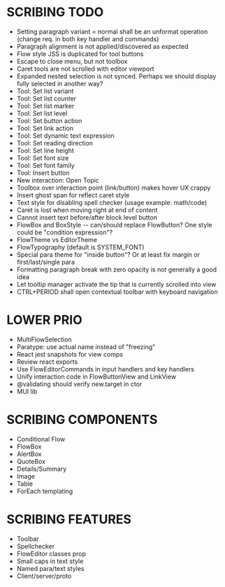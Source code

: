 SCRIBING TODO
=============
- Setting paragraph variant = normal shall be an unformat operation (change req. in both key handler and commands)
- Paragraph alignment is not applied/discovered as expected
- Flow style JSS is duplicated for tool buttons
- Escape to close menu, but not toolbox
- Caret tools are not scrolled with editor viewport
- Expanded nested selection is not synced. Perhaps we should display fully selected in another way?
- Tool: Set list variant
- Tool: Set list counter
- Tool: Set list marker
- Tool: Set list level
- Tool: Set button action
- Tool: Set link action
- Tool: Set dynamic text expression
- Tool: Set reading direction
- Tool: Set line height
- Tool: Set font size
- Tool: Set font family
- Tool: Insert button
- New interaction: Open Topic
- Toolbox over interaction point (link/button) makes hover UX crappy
- Insert ghost span for reflect caret style
- Text style for disabling spell checker (usage example: math/code)
- Caret is lost when moving right at end of content
- Cannot insert text before/after block level button
- FlowBox and BoxStyle -- can/should replace FlowButton? One style could be "condition expression"?
- FlowTheme vs EditorTheme
- FlowTypography (default is SYSTEM_FONT)
- Special para theme for "inside button"? Or at least fix margin or first/last/single para
- Formatting paragraph break with zero opacity is not generally a good idea
- Let tooltip manager activate the tip that is currently scrolled into view
- CTRL+PERIOD shall open contextual toolbar with keyboard navigation

LOWER PRIO
==========
- MultiFlowSelection
- Paratype: use actual name instead of "freezing"
- React jest snapshots for view comps
- Review react exports
- Use FlowEditorCommands in input handlers and key handlers
- Unify interaction code in FlowButtonView and LinkView
- @validating should verify new.target in ctor
- MUI lib

SCRIBING COMPONENTS
===================
- Conditional Flow
- FlowBox
- AlertBox
- QuoteBox
- Details/Summary
- Image
- Table
- ForEach templating


SCRIBING FEATURES
=================
- Toolbar
- Spellchecker
- FlowEditor classes prop
- Small caps in text style
- Named para/text styles
- Client/server/proto
